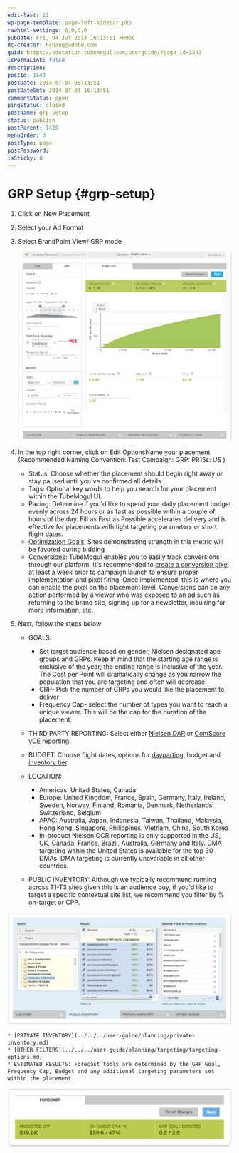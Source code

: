 ```yaml
---
edit-last: 21
wp-page-template: page-left-sidebar.php
rawhtml-settings: 0,0,0,0
pubDate: Fri, 04 Jul 2014 16:13:51 +0000
dc-creator: hchang@adobe.com
guid: https://education.tubemogul.com/userguide/?page_id=1543
isPermaLink: false
description: 
postId: 1543
postDate: 2014-07-04 08:13:51
postDateGmt: 2014-07-04 16:13:51
commentStatus: open
pingStatus: closed
postName: grp-setup
status: publish
postParent: 1428
menuOrder: 0
postType: page
postPassword: 
isSticky: 0
---
```


# GRP Setup {#grp-setup}

1. Click on New Placement
1. Select your Ad Format
1. Select BrandPoint View/ GRP mode   

   [ ![](assets/grp-setup.png)](assets/grp-setup.png)

1. In the top right corner, click on Edit OptionsName your placement  (Recommended Naming Convention: Test Campaign: GRP: PR15s: US )

    * Status: Choose whether the placement should begin right away or stay paused until you've confirmed all details.
    * Tags: Optional key words to help you search for your placement within the TubeMogul UI.
    * Pacing: Determine if you'd like to spend your daily placement budget evenly across 24 hours or as fast as possible within a couple of hours of the day. Fill as Fast as Possible accelerates delivery and is effective for placements with tight targeting parameters or short flight dates.
    * [Optimization Goals:](../../../user-guide/optimization/optimization-goals.md) Sites demonstrating strength in this metric will be favored during bidding
    * [Conversions](conversions.md): TubeMogul enables you to easily track conversions through our platform. It's recommended to  [create a conversion pixel](conversions.md) at least a week prior to campaign launch to ensure proper implementation and pixel firing. Once implemented, this is where you can enable the pixel on the placement level. Conversions can be any action performed by a viewer who was exposed to an ad such as returning to the brand site, signing up for a newsletter, inquiring for more information, etc.

1. Next, follow the steps below:

    * GOALS:

        * Set target audience based on gender, Nielsen designated age groups and GRPs. Keep in mind that the starting age range is exclusive of the year; the ending range is inclusive of the year. The Cost per Point will dramatically change as you narrow the population that you are targeting and often will decrease.
        * GRP- Pick the number of GRPs you would like the placement to deliver
        * Frequency Cap- select the number of types you want to reach a unique viewer. This will be the cap for the duration of the placement.

    * THIRD PARTY REPORTING: Select either [Nielsen DAR](../../../user-guide/measurement/nielsen-ocr-reporting.md) or [ComScore vCE](../../../user-guide/measurement/comscore-vce.md) reporting.
    
    * BUDGET: Choose flight dates, options for [dayparting](../../../user-guide/planning/targeting/targeting-options.md), budget and [inventory tier](../../../user-guide/planning/brand-safety/sitesafe-quality.md).
    
    * LOCATION:
        * Americas: United States, Canada
        * Europe: United Kingdom, France, Spain, Germany, Italy, Ireland, Sweden, Norway, Finland, Romania, Denmark, Netherlands, Switzerland, Belgium
        * APAC: Australia, Japan, Indonesia, Taiwan, Thailand, Malaysia, Hong Kong, Singapore, Philippines, Vietnam, China, South Korea
        * In-product Nielsen OCR reporting is only supported in the US, UK, Canada, France, Brazil, Australia, Germany and Italy. DMA targeting within the United States is available for the top 30 DMAs. DMA targeting is currently unavailable in all other countries.

    * PUBLIC INVENTORY: Although we typically recommend running across T1-T3 sites given this is an audience buy, if you'd like to target a specific contextual site list, we recommend you filter by % on-target  or CPP.

[ ![bp - site cat](assets/bp-site-cat-1024x510.jpeg)](assets/bp-site-cat.jpeg)

    * [PRIVATE INVENTORY](../../../user-guide/planning/private-inventory.md)
    * [OTHER FILTERS](../../../user-guide/planning/targeting/targeting-options.md)
    * ESTIMATED RESULTS: Forecast tools are determined by the GRP Goal, Frequency Cap, Budget and any additional targeting parameters set within the placement.

[ ![bp - forecast](assets/bp-forecast.jpeg)](assets/bp-forecast.jpeg)  

